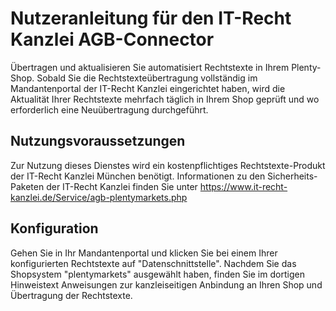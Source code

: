 # Nutzeranleitung für den IT-Recht Kanzlei AGB-Connector
 
Übertragen und aktualisieren Sie automatisiert Rechtstexte in Ihrem Plenty-Shop.
Sobald Sie die Rechtstexteübertragung vollständig im Mandantenportal der IT-Recht Kanzlei eingerichtet haben, wird die Aktualität Ihrer Rechtstexte mehrfach täglich in Ihrem Shop geprüft und wo erforderlich eine Neuübertragung durchgeführt.
 
## Nutzungsvoraussetzungen
 
Zur Nutzung dieses Dienstes wird ein kostenpflichtiges Rechtstexte-Produkt der IT-Recht Kanzlei München benötigt.
Informationen zu den Sicherheits-Paketen der IT-Recht Kanzlei finden Sie unter 
https://www.it-recht-kanzlei.de/Service/agb-plentymarkets.php
 
## Konfiguration
 
Gehen Sie in Ihr Mandantenportal und klicken Sie bei einem Ihrer konfigurierten Rechtstexte auf "Datenschnittstelle". Nachdem Sie das Shopsystem "plentymarkets" ausgewählt haben, finden Sie im dortigen Hinweistext Anweisungen zur kanzleiseitigen Anbindung an Ihren Shop und Übertragung der Rechtstexte.
